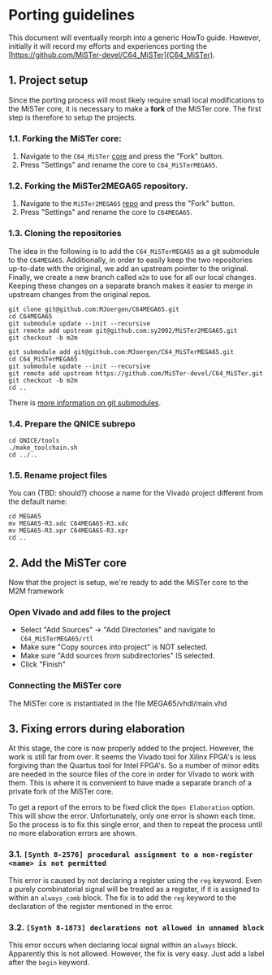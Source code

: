 # Porting guidelines

This document will eventually morph into a generic HowTo guide.  However,
initially it will record my efforts and experiences porting the
[https://github.com/MiSTer-devel/C64_MiSTer](C64_MiSTer).

## 1. Project setup
Since the porting process will most likely require small local modifications 
to the MiSTer core, it is necessary to make a **fork** of the MiSTer core.
The first step is therefore to setup the projects.

### 1.1. Forking the MiSTer core:
1. Navigate to the `C64_MiSTer` [core](https://github.com/MiSTer-devel/C64_MiSTer) and press the "Fork" button.
2. Press "Settings" and rename the core to `C64_MiSTerMEGA65`.

### 1.2. Forking the MiSTer2MEGA65 repository.
1. Navigate to the `MiSTer2MEGA65` [repo](https://github.com/sy2002/MiSTer2MEGA65) and press the "Fork" button.
2. Press "Settings" and rename the core to `C64MEGA65`.

### 1.3. Cloning the repositories
The idea in the following is to add the `C64_MiSTerMEGA65` as a git submodule
to the `C64MEGA65`. Additionally, in order to easily keep the two repositories
up-to-date with the original, we add an upstream pointer to the original.
Finally, we create a new branch called `m2m` to use for all our local
changes. Keeping these changes on a separate branch makes it easier to
merge in upstream changes from the original repos.

```
git clone git@github.com:MJoergen/C64MEGA65.git
cd C64MEGA65
git submodule update --init --recursive
git remote add upstream git@github.com:sy2002/MiSTer2MEGA65.git
git checkout -b m2m

git submodule add git@github.com:MJoergen/C64_MiSTerMEGA65.git
cd C64_MiSTerMEGA65
git submodule update --init --recursive
git remote add upstream https://github.com/MiSTer-devel/C64_MiSTer.git
git checkout -b m2m
cd ..
```

There is [more information on git submodules](https://git-scm.com/book/en/v2/Git-Tools-Submodules).

### 1.4. Prepare the QNICE subrepo

```
cd QNICE/tools
./make_toolchain.sh
cd ../..
```

### 1.5. Rename project files
You can (TBD: should?) choose a name for the Vivado project different from the
default name:

```
cd MEGA65
mv MEGA65-R3.xdc C64MEGA65-R3.xdc
mv MEGA65-R3.xpr C64MEGA65-R3.xpr
cd ..
```

## 2. Add the MiSTer core
Now that the project is setup, we're ready to add the MiSTer core to the M2M framework

### Open Vivado and add files to the project
* Select "Add Sources" -> "Add Directories" and navigate to `C64_MiSTerMEGA65/rtl`
* Make sure "Copy sources into project" is NOT selected.
* Make sure "Add sources from subdirectories" IS selected.
* Click "Finish"

### Connecting the MiSTer core
The MiSTer core is instantiated in the file MEGA65/vhdl/main.vhd

## 3. Fixing errors during elaboration
At this stage, the core is now properly added to the project. However, the work
is still far from over. It seems the Vivado tool for Xilinx FPGA's is less
forgiving than the Quartus tool for Intel FPGA's. So a number of minor edits
are needed in the source files of the core in order for Vivado to work with
them. This is where it is convenient to have made a separate branch of a
private fork of the MiSTer core.

To get a report of the errors to be fixed click the `Open Elaboration` option.
This will show the error. Unfortunately, only one error is shown each time. So
the process is to fix this single error, and then to repeat the process until
no more elaboration errors are shown.

### 3.1. `[Synth 8-2576] procedural assignment to a non-register <name> is not permitted`
This error is caused by not declaring a register using the `reg` keyword. Even
a purely combinatorial signal will be treated as a register, if it is assigned
to within an `always_comb` block.  The fix is to add the `reg` keyword to the
declaration of the register mentioned in the error.

### 3.2. `[Synth 8-1873] declarations not allowed in unnamed block`
This error occurs when declaring local signal within an `always` block.
Apparently this is not allowed. However, the fix is very easy. Just add a label
after the `begin` keyword.

